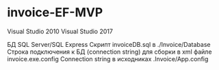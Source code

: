 # invoice-EF-MVP

Visual Studio 2010
Visual Studio 2017

БД SQL Server/SQL Express
Скрипт invoiceDB.sql в ./Invoice/Database
Строка подключения к БД (connection string) для сборки в xml файле invoice.exe.config
Connection string в исходниках .Invoice/App.config

